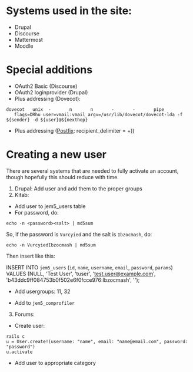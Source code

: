 # Systems used in the site:
* Drupal
* Discourse
* Mattermost
* Moodle

# Special additions
* OAuth2 Basic (Discourse)
* OAuth2 loginprovider (Drupal)
* Plus addressing (Dovecot):
```
dovecot   unix  -       n       n       -       -       pipe
   flags=DRhu user=vmail:vmail argv=/usr/lib/dovecot/dovecot-lda -f ${sender} -d ${user}@${nexthop}
```
* Plus addressing ([Postfix](http://www.stevejenkins.com/blog/2011/03/how-to-use-address-tagging-usertagexample-com-with-postfix/): recipient_delimiter = +))

# Creating a new user
There are several systems that are needed to fully activate an account, though hopefully this should reduce with time.

1. Drupal: Add user and add them to the proper groups
2. Kitab:
* Add user to jem5_users table
* For password, do: 

`echo -n <password><salt> | md5sum`

So, if the password is `Vurcyied` and the salt is `Ibzocmash`, do:

`echo -n VurcyiedIbzocmash | md5sum`

Then insert like this:

INSERT INTO `jem5_users` (`id`, `name`, `username`, `email`, `password`, `params`) VALUES (NULL, 'Test User', 'tuser', 'test.user@example.com', 'b43ddc9ff084753b0f502e6f0fcce976:Ibzocmash', '');

* Add usergroups: 11, 32

* Add to `jem5_comprofiler`

3. Forums:
* Create user:

```
rails c
u = User.create!(username: "name", email: "name@email.com", password: "password")
u.activate
```

* Add user to appropriate category


